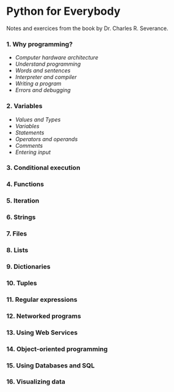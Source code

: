 # Python for Everybody

Notes and exercices from the book by Dr. Charles R. Severance.

### 1. Why programming?

-    *Computer hardware architecture*  
-    *Understand programming*  
-    *Words and sentences*
-    *Interpreter and compiler* 
-    *Writing a program*
-    *Errors and debugging*

### 2. Variables

-    *Values and Types*  
-    *Variables*
-    *Statements*  
-    *Operators and operands*  
-    *Comments*  
-    *Entering input*  

### 3. Conditional execution

### 4. Functions

### 5. Iteration

### 6. Strings

### 7. Files

### 8. Lists

### 9. Dictionaries

### 10. Tuples

### 11. Regular expressions

### 12. Networked programs

### 13. Using Web Services

### 14. Object-oriented programming

### 15. Using Databases and SQL

### 16. Visualizing data
